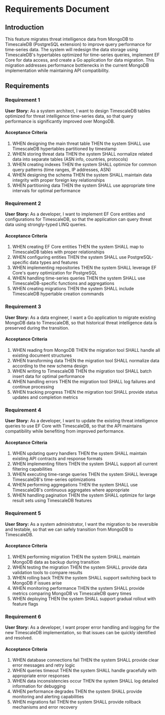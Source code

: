 # Requirements Document

## Introduction

This feature migrates threat intelligence data from MongoDB to TimescaleDB (PostgreSQL extension) to improve query performance for time-series data. The system will redesign the data storage using TimescaleDB's hypertables optimized for time-series queries, implement EF Core for data access, and create a Go application for data migration. This migration addresses performance bottlenecks in the current MongoDB implementation while maintaining API compatibility.

## Requirements

### Requirement 1

**User Story:** As a system architect, I want to design TimescaleDB tables optimized for threat intelligence time-series data, so that query performance is significantly improved over MongoDB.

#### Acceptance Criteria

1. WHEN designing the main threat table THEN the system SHALL use TimescaleDB hypertables partitioned by timestamp
2. WHEN storing threat data THEN the system SHALL normalize related data into separate tables (ASN info, countries, protocols)
3. WHEN creating indexes THEN the system SHALL optimize for common query patterns (time ranges, IP addresses, ASN)
4. WHEN designing the schema THEN the system SHALL maintain data integrity with proper foreign key relationships
5. WHEN partitioning data THEN the system SHALL use appropriate time intervals for optimal performance

### Requirement 2

**User Story:** As a developer, I want to implement EF Core entities and configurations for TimescaleDB, so that the application can query threat data using strongly-typed LINQ queries.

#### Acceptance Criteria

1. WHEN creating EF Core entities THEN the system SHALL map to TimescaleDB tables with proper relationships
2. WHEN configuring entities THEN the system SHALL use PostgreSQL-specific data types and features
3. WHEN implementing repositories THEN the system SHALL leverage EF Core's query optimization for PostgreSQL
4. WHEN handling time-series queries THEN the system SHALL use TimescaleDB-specific functions and aggregations
5. WHEN creating migrations THEN the system SHALL include TimescaleDB hypertable creation commands

### Requirement 3

**User Story:** As a data engineer, I want a Go application to migrate existing MongoDB data to TimescaleDB, so that historical threat intelligence data is preserved during the transition.

#### Acceptance Criteria

1. WHEN reading from MongoDB THEN the migration tool SHALL handle all existing document structures
2. WHEN transforming data THEN the migration tool SHALL normalize data according to the new schema design
3. WHEN writing to TimescaleDB THEN the migration tool SHALL batch insert data for optimal performance
4. WHEN handling errors THEN the migration tool SHALL log failures and continue processing
5. WHEN tracking progress THEN the migration tool SHALL provide status updates and completion metrics

### Requirement 4

**User Story:** As a developer, I want to update the existing threat intelligence queries to use EF Core with TimescaleDB, so that the API maintains compatibility while benefiting from improved performance.

#### Acceptance Criteria

1. WHEN updating query handlers THEN the system SHALL maintain existing API contracts and response formats
2. WHEN implementing filters THEN the system SHALL support all current filtering capabilities
3. WHEN executing time-range queries THEN the system SHALL leverage TimescaleDB's time-series optimizations
4. WHEN performing aggregations THEN the system SHALL use TimescaleDB's continuous aggregates where appropriate
5. WHEN handling pagination THEN the system SHALL optimize for large result sets using TimescaleDB features

### Requirement 5

**User Story:** As a system administrator, I want the migration to be reversible and testable, so that we can safely transition from MongoDB to TimescaleDB.

#### Acceptance Criteria

1. WHEN performing migration THEN the system SHALL maintain MongoDB data as backup during transition
2. WHEN testing the migration THEN the system SHALL provide data validation tools to compare results
3. WHEN rolling back THEN the system SHALL support switching back to MongoDB if issues arise
4. WHEN monitoring performance THEN the system SHALL provide metrics comparing MongoDB vs TimescaleDB query times
5. WHEN deploying THEN the system SHALL support gradual rollout with feature flags

### Requirement 6

**User Story:** As a developer, I want proper error handling and logging for the new TimescaleDB implementation, so that issues can be quickly identified and resolved.

#### Acceptance Criteria

1. WHEN database connections fail THEN the system SHALL provide clear error messages and retry logic
2. WHEN queries timeout THEN the system SHALL handle gracefully with appropriate error responses
3. WHEN data inconsistencies occur THEN the system SHALL log detailed information for debugging
4. WHEN performance degrades THEN the system SHALL provide monitoring and alerting capabilities
5. WHEN migrations fail THEN the system SHALL provide rollback mechanisms and error recovery

